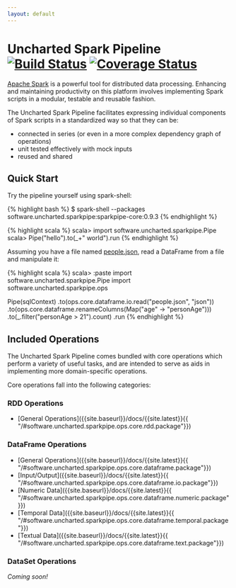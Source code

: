 ```yaml
---
layout: default
---
```


# Uncharted Spark Pipeline &nbsp;[![Build Status](https://travis-ci.org/unchartedsoftware/sparkpipe-core.svg?branch=master)](https://travis-ci.org/unchartedsoftware/sparkpipe-core)&nbsp;[![Coverage Status](https://coveralls.io/repos/unchartedsoftware/sparkpipe-core/badge.svg?branch=master&service=github)](https://coveralls.io/github/unchartedsoftware/sparkpipe-core?branch=master)

[Apache Spark](http://spark.apache.org/) is a powerful tool for distributed data processing. Enhancing and maintaining productivity on this platform involves implementing Spark scripts in a modular, testable and reusable fashion.

The Uncharted Spark Pipeline facilitates expressing individual components of Spark scripts in a standardized way so that they can be:

  - connected in series (or even in a more complex dependency graph of operations)
  - unit tested effectively with mock inputs
  - reused and shared

## Quick Start

Try the pipeline yourself using spark-shell:

{% highlight bash %}
$ spark-shell --packages software.uncharted.sparkpipe:sparkpipe-core:0.9.3
{% endhighlight %}

{% highlight scala %}
scala> import software.uncharted.sparkpipe.Pipe
scala> Pipe("hello").to(_+" world").run
{% endhighlight %}

Assuming you have a file named [people.json](https://raw.githubusercontent.com/apache/spark/master/examples/src/main/resources/people.json), read a DataFrame from a file and manipulate it:

{% highlight scala %}
scala> :paste
import software.uncharted.sparkpipe.Pipe
import software.uncharted.sparkpipe.ops

Pipe(sqlContext)
.to(ops.core.dataframe.io.read("people.json", "json"))
.to(ops.core.dataframe.renameColumns(Map("age" -> "personAge")))
.to(_.filter("personAge > 21").count)
.run
{% endhighlight %}

## Included Operations

The Uncharted Spark Pipeline comes bundled with core operations which perform a variety of useful tasks, and are intended to serve as aids in implementing more domain-specific operations.

Core operations fall into the following categories:

### RDD Operations

- [General Operations]({{site.baseurl}}/docs/{{site.latest}}{{ "/#software.uncharted.sparkpipe.ops.core.rdd.package"}})

### DataFrame Operations

- [General Operations]({{site.baseurl}}/docs/{{site.latest}}{{ "/#software.uncharted.sparkpipe.ops.core.dataframe.package"}})
- [Input/Output]({{site.baseurl}}/docs/{{site.latest}}{{ "/#software.uncharted.sparkpipe.ops.core.dataframe.io.package"}})
- [Numeric Data]({{site.baseurl}}/docs/{{site.latest}}{{ "/#software.uncharted.sparkpipe.ops.core.dataframe.numeric.package"}})
- [Temporal Data]({{site.baseurl}}/docs/{{site.latest}}{{ "/#software.uncharted.sparkpipe.ops.core.dataframe.temporal.package"}})
- [Textual Data]({{site.baseurl}}/docs/{{site.latest}}{{ "/#software.uncharted.sparkpipe.ops.core.dataframe.text.package"}})

### DataSet Operations

*Coming soon!*
